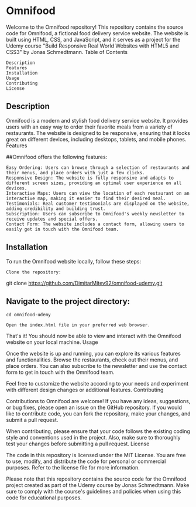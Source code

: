 # Omnifood



Welcome to the Omnifood repository! This repository contains the source code for Omnifood, a fictional food delivery service website. The website is built using HTML, CSS, and JavaScript, and it serves as a project for the Udemy course "Build Responsive Real World Websites with HTML5 and CSS3" by Jonas Schmedtmann.
Table of Contents

    Description
    Features
    Installation
    Usage
    Contributing
    License

## Description

Omnifood is a modern and stylish food delivery service website. It provides users with an easy way to order their favorite meals from a variety of restaurants. The website is designed to be responsive, ensuring that it looks great on different devices, including desktops, tablets, and mobile phones.
Features

##Omnifood offers the following features:

    Easy Ordering: Users can browse through a selection of restaurants and their menus, and place orders with just a few clicks.
    Responsive Design: The website is fully responsive and adapts to different screen sizes, providing an optimal user experience on all devices.
    Interactive Maps: Users can view the location of each restaurant on an interactive map, making it easier to find their desired meal.
    Testimonials: Real customer testimonials are displayed on the website, adding credibility and building trust.
    Subscription: Users can subscribe to Omnifood's weekly newsletter to receive updates and special offers.
    Contact Form: The website includes a contact form, allowing users to easily get in touch with the Omnifood team.

## Installation

To run the Omnifood website locally, follow these steps:

    Clone the repository:

git clone https://github.com/DimitarMitev92/omnifood-udemy.git

## Navigate to the project directory:

    cd omnifood-udemy

    Open the index.html file in your preferred web browser.

That's it! You should now be able to view and interact with the Omnifood website on your local machine.
Usage

Once the website is up and running, you can explore its various features and functionalities. Browse the restaurants, check out their menus, and place orders. You can also subscribe to the newsletter and use the contact form to get in touch with the Omnifood team.

Feel free to customize the website according to your needs and experiment with different design changes or additional features.
Contributing

Contributions to Omnifood are welcome! If you have any ideas, suggestions, or bug fixes, please open an issue on the GitHub repository. If you would like to contribute code, you can fork the repository, make your changes, and submit a pull request.

When contributing, please ensure that your code follows the existing coding style and conventions used in the project. Also, make sure to thoroughly test your changes before submitting a pull request.
License

The code in this repository is licensed under the MIT License. You are free to use, modify, and distribute the code for personal or commercial purposes. Refer to the license file for more information.

Please note that this repository contains the source code for the Omnifood project created as part of the Udemy course by Jonas Schmedtmann. Make sure to comply with the course's guidelines and policies when using this code for educational purposes.
